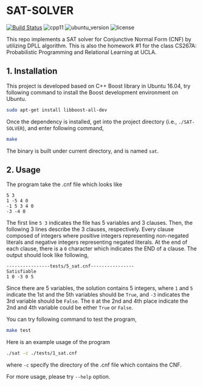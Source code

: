 # SAT-SOLVER

[![Build Status](https://travis-ci.com/TooSchoolForCool/SAT-SOLVER.svg?token=pTSTf8Kr3MZ8RE9G5srX&branch=master)](https://travis-ci.com/TooSchoolForCool/SAT-SOLVER) ![cpp11](https://img.shields.io/badge/C%2B%2B-11-blue.svg) ![ubuntu_version](https://img.shields.io/badge/Ubuntu-16.04-blue.svg) ![license](https://img.shields.io/hexpm/l/plug.svg)

This repo implements a SAT solver for Conjunctive Normal Form (CNF) by utilizing DPLL algorithm. This is also the homework #1 for the class CS267A: Probabilistic Programming and Relational Learning at UCLA.

## 1. Installation

This project is developed based on C++ Boost library in Ubuntu 16.04, try following command to install the Boost development environment on Ubuntu.

```bash
sudo apt-get install libboost-all-dev
```

Once the dependency is installed, get into the project directory (i.e., `./SAT-SOLVER`), and enter following command,

```bash
make
```

The binary is built under current directory, and is named `sat`.

## 2. Usage

The program take the .cnf file which looks like

```
5 3
1 -5 4 0
-1 5 3 4 0
-3 -4 0
```

The first line `5 3` indicates the file has 5 variables and 3 clauses. Then, the following 3 lines describe the 3 clauses, respectively. Every clause composed of integers where positive integers representing non-negated literals and negative integers representing negated literals. At the end of each clause, there is a `0` character which indicates the END of a clause. The output should look like following,

```
----------------tests/5_sat.cnf----------------
Satisfiable
1 0 -3 0 5
```

Since there are 5 variables, the solution contains 5 integers, where `1` and `5` indicate the 1st and the 5th variables should be `True`, and `-3` indicates the 3rd variable should be `False`. The `0` at the 2nd and 4th place indicate the 2nd and 4th variable could be either `True` or `False`.



You can try following command to test the program,

```bash
make test
```



Here is an example usage of the program

```bash
./sat -c ./tests/1_sat.cnf
```

where `-c` specify the directory of the .cnf file which contains the CNF. 

For more usage, please try `--help` option.